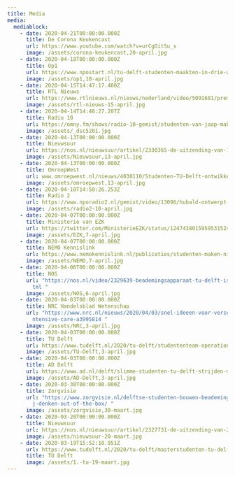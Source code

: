 ```yaml
---
title: Media
media:
  mediablock:
    - date: 2020-04-21T00:00:00.000Z
      title: De Corona Keukencast
      url: https://www.youtube.com/watch?v=urCgOitSu_s
      image: /assets/corona-keukencast,20-april.jpg
    - date: 2020-04-18T00:00:00.000Z
      title: Op1
      url: https://www.npostart.nl/tu-delft-studenten-maakten-in-drie-weken-beademingsapparaat-voor-intensive-care/17-04-2020/POMS_BV_16087788
      image: /assets/op1,18-april.jpg
    - date: 2020-04-15T14:47:17.400Z
      title: RTL Nieuws
      url: https://www.rtlnieuws.nl/nieuws/nederland/video/5091681/premier-mark-rutte-neemt-kijkje-bij-nieuw-beademingsapparaat-van-tu
      image: /assets/rtl-nieuws-15-april.jpg
    - date: 2020-04-14T14:48:27.207Z
      title: Radio 10
      url: https://omny.fm/shows/radio-10-gemist/studenten-van-jaap-maken-in-3-weken-beademingsappa
      image: /assets/_dsc5201.jpg
    - date: 2020-04-13T00:00:00.000Z
      title: Nieuwsuur
      url: https://nos.nl/nieuwsuur/artikel/2330365-de-uitzending-van-13-april-hoe-kunnen-scholen-weer-open-beademingsapparaat-van-eigen-bodem-voorbereiden-op-economie-op-1-5-meter.html
      image: /assets/Nieuwsuur,13-april.jpg
    - date: 2020-04-13T00:00:00.000Z
      title: OmroepWest
      url: www.omroepwest.nl/nieuws/4030110/Studenten-TU-Delft-ontwikkelen-simpel-beademingsapparaat
      image: /assets/omroepwest,13-april.jpg
    - date: 2020-04-10T14:50:26.253Z
      title: Radio 2
      url: https://www.nporadio2.nl/gemist/video/13096/hubald-ontwerpt-met-medestudenten-beademingsapparaat-voor-coronapatienten
      image: /assets/radio2-10-april.jpg
    - date: 2020-04-07T00:00:00.000Z
      title: Ministerie van EZK
      url: https://twitter.com/MinisterieEZK/status/1247438015959531524?s=20
      image: /assets/EZK,7-april.jpg
    - date: 2020-04-07T00:00:00.000Z
      title: NEMO Kennislink
      url: https://www.nemokennislink.nl/publicaties/studenten-maken-nieuw-beademingsapparaat/
      image: /assets/NEMO,7-april.jpg
    - date: 2020-04-06T00:00:00.000Z
      title: NOS
      url: "https://nos.nl/video/2329639-beademingsapparaat-tu-delft-is-bijna-klaar.h\
        tml "
      image: /assets/NOS,6-april.jpg
    - date: 2020-04-03T00:00:00.000Z
      title: NRC Handelsblad Wetenschap
      url: "https://www.nrc.nl/nieuws/2020/04/03/snel-ideeen-voor-verse-lucht-op-de-i\
        ntensive-care-a3995814 "
      image: /assets/NRC,3-april.jpg
    - date: 2020-04-03T00:00:00.000Z
      title: TU Delft
      url: https://www.tudelft.nl/2020/tu-delft/studententeam-operationair-heeft-werkend-prototype-voor-een-noodbeademingsapparaat/
      image: /assets/TU-Delft,3-april.jpg
    - date: 2020-04-03T00:00:00.000Z
      title: AD Delft
      url: https://www.ad.nl/delft/slimme-studenten-tu-delft-strijden-mee-tegen-corona-snel-nieuwe-beademingsapparatuur-in-de-maak~aaca1d18/
      image: /assets/AD-Delft,3-april.jpg
    - date: 2020-03-30T00:00:00.000Z
      title: Zorgvisie
      url: "https://www.zorgvisie.nl/delftse-studenten-bouwen-beademingsapparatuur-wi\
        j-denken-out-of-the-box/ "
      image: /assets/zorgvisie,30-maart.jpg
    - date: 2020-03-20T00:00:00.000Z
      title: Nieuwsuur
      url: https://nos.nl/nieuwsuur/artikel/2327731-de-uitzending-van-20-maart-risico-s-voor-zorgpersoneel-meer-beademingsapparatuur-corona-aanpak-taiwan.html
      image: /assets/nieuwsuur-20-maart.jpg
    - date: 2020-03-19T15:52:10.951Z
      url: https://www.tudelft.nl/2020/tu-delft/masterstudenten-tu-delft-starten-initiatief-om-beademingsapparatuur-te-ontwikkelen/
      title: TU Delft
      image: /assets/1.-tu-19-maart.jpg
---
```

